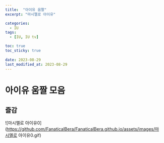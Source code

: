 ```yaml
---
title:  "아이유 움짤"
excerpt: "마시멜로 아이유"

categories:
  - IU
tags:
  - [IU, IU tv]

toc: true
toc_sticky: true
 
date: 2023-08-29
last_modified_at: 2023-08-29
---
```


# 아이유 움짤 모음

## 즐감

![마시멜로 아이유0](https://github.com/FanaticalBera/FanaticalBera.github.io/assets/images/마시멜로 아이유0.gif)
